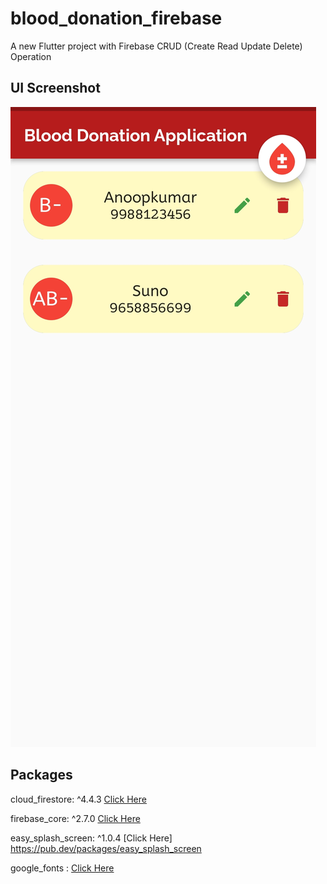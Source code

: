 # blood_donation_firebase

A new Flutter project with Firebase CRUD (Create Read Update Delete) Operation

## UI Screenshot

![](Screenshot/Screen.jpg)

## Packages

cloud_firestore: ^4.4.3 [Click Here](https://pub.dev/packages/cloud_firestore)

firebase_core: ^2.7.0 [Click Here](https://pub.dev/packages/firebase_core)

easy_splash_screen: ^1.0.4 [Click Here] https://pub.dev/packages/easy_splash_screen

google_fonts : [Click Here](https://pub.dev/packages/google_fonts)
